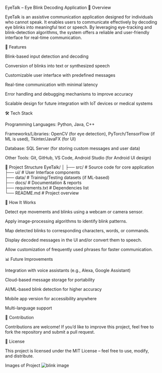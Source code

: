 EyeTalk – Eye Blink Decoding Application
📌 Overview

EyeTalk is an assistive communication application designed for individuals who cannot speak. It enables users to communicate effectively by decoding eye blinks into meaningful text or speech. By leveraging eye-tracking and blink-detection algorithms, the system offers a reliable and user-friendly interface for real-time communication.

🚀 Features

Blink-based input detection and decoding

Conversion of blinks into text or synthesized speech

Customizable user interface with predefined messages

Real-time communication with minimal latency

Error handling and debugging mechanisms to improve accuracy

Scalable design for future integration with IoT devices or medical systems

🛠️ Tech Stack

Programming Languages: Python, Java, C++

Frameworks/Libraries: OpenCV (for eye detection), PyTorch/TensorFlow (if ML is used), Tkinter/JavaFX (for UI)

Database: SQL Server (for storing custom messages and user data)

Other Tools: Git, GitHub, VS Code, Android Studio (for Android UI design)

📂 Project Structure
EyeTalk/
│
├── src/                 # Source code for core application  
├── ui/                  # User Interface components  
├── data/                # Training/Testing datasets (if ML-based)  
├── docs/                # Documentation & reports  
├── requirements.txt     # Dependencies list  
└── README.md            # Project overview  

🔧 How It Works

Detect eye movements and blinks using a webcam or camera sensor.

Apply image-processing algorithms to identify blink patterns.

Map detected blinks to corresponding characters, words, or commands.

Display decoded messages in the UI and/or convert them to speech.

Allow customization of frequently used phrases for faster communication.

📊 Future Improvements

Integration with voice assistants (e.g., Alexa, Google Assistant)

Cloud-based message storage for portability

AI/ML-based blink detection for higher accuracy

Mobile app version for accessibility anywhere

Multi-language support

🤝 Contribution

Contributions are welcome! If you’d like to improve this project, feel free to fork the repository and submit a pull request.

📜 License

This project is licensed under the MIT License – feel free to use, modify, and distribute.

Images of Project
![blink image](https://github.com/user-attachments/assets/c11a08af-d751-4b5e-b8c6-22bea6e886eb)

